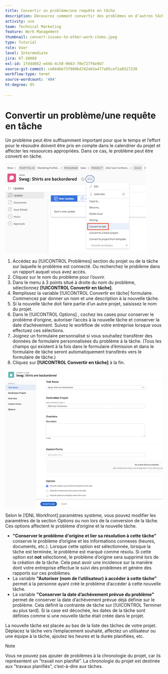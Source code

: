 ```yaml
---
title: Convertir un problème/une requête en tâche
description: Découvrez comment convertir des problèmes en d’autres tâches .
activity: use
team: Technical Marketing
feature: Work Management
thumbnail: convert-issues-to-other-work-items.jpeg
type: Tutorial
role: User
level: Intermediate
jira: KT-10069
exl-id: 1fd4d862-e44b-4c50-9663-70e727f6e9b7
source-git-commit: ce044bb73f980bd7424d3a477a05cef2a8527230
workflow-type: tm+mt
source-wordcount: '484'
ht-degree: 0%

---
```


# Convertir un problème/une requête en tâche

Un problème peut être suffisamment important pour que le temps et l’effort pour le résoudre doivent être pris en compte dans le calendrier du projet et affecter les ressources appropriées. Dans ce cas, le problème peut être converti en tâche.

![Une image de la [!UICONTROL Convertir en tâche] option d’un problème dans [!UICONTROL Workfront].](assets/15-convert-issue-to-task-menu-option.png)

1. Accédez au [!UICONTROL Problèmes] section du projet ou de la tâche sur laquelle le problème est connecté. Ou recherchez le problème dans un rapport auquel vous avez accès.
1. Cliquez sur le nom du problème pour l’ouvrir.
1. Dans le menu à 3 points situé à droite du nom du problème, sélectionnez **[!UICONTROL Convertir en tâche]**.
1. Remplissez la variable [!UICONTROL Convertir en tâche] formulaire. Commencez par donner un nom et une description à la nouvelle tâche.
1. Si la nouvelle tâche doit faire partie d’un autre projet, saisissez le nom du projet.
1. Dans le [!UICONTROL Options] , cochez les cases pour conserver le problème d’origine, autoriser l’accès à la nouvelle tâche et conserver la date d’achèvement. Suivez le workflow de votre entreprise lorsque vous effectuez ces sélections.
1. Joignez un formulaire personnalisé si vous souhaitez transférer des données de formulaire personnalisées du problème à la tâche. (Tous les champs qui existent à la fois dans le formulaire d’émission et dans le formulaire de tâche seront automatiquement transférés vers le formulaire de tâche.)
1. Cliquez sur **[!UICONTROL Convertir en tâche]** à la fin.

![Une image de la [!UICONTROL Convertir en tâche] forme d’un problème dans [!UICONTROL Workfront].](assets/16-convert-to-task-options.png)

Selon le [!DNL Workfront] paramètres système, vous pouvez modifier les paramètres de la section Options ou non lors de la conversion de la tâche. Ces options affectent le problème d’origine et la nouvelle tâche.

* **&quot;Conserver le problème d&#39;origine et lier sa résolution à cette tâche&quot;** conserve le problème d’origine et les informations connexes (heures, documents, etc.). Lorsque cette option est sélectionnée, lorsque la tâche est terminée, le problème est marqué comme résolu. Si cette option est **not** sélectionné, le problème d’origine sera supprimé lors de la création de la tâche. Cela peut avoir une incidence sur la manière dont votre entreprise effectue le suivi des problèmes et génère des rapports sur ces problèmes.
* La variable **&quot;Autoriser (nom de l’utilisateur) à accéder à cette tâche&quot;** permet à la personne ayant créé le problème d’accéder à cette nouvelle tâche.
* La variable **&quot;Conserver la date d’achèvement prévue du problème&quot;** permet de conserver la date d’achèvement prévue déjà définie sur le problème. Cela définit la contrainte de tâche sur [!UICONTROL Terminer au plus tard]. Si la case est décochée, les dates de la tâche sont définies comme si une nouvelle tâche était créée dans le projet.

La nouvelle tâche est placée au bas de la liste des tâches de votre projet. Déplacez la tâche vers l’emplacement souhaité, affectez un utilisateur ou une équipe à la tâche, ajoutez les heures et la durée planifiées, etc.

>[!NOTE]
>
>Vous ne pouvez pas ajouter de problèmes à la chronologie du projet, car ils représentent un &quot;travail non planifié&quot;. La chronologie du projet est destinée aux &quot;travaux planifiés&quot;, c’est-à-dire aux tâches.


